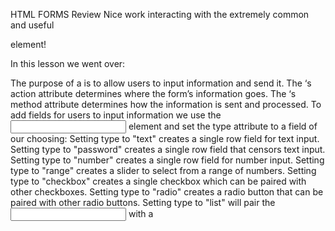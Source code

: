 HTML FORMS
Review
Nice work interacting with the extremely common and useful <form> element!

In this lesson we went over:

The purpose of a <form> is to allow users to input information and send it.
The <form>‘s action attribute determines where the form’s information goes.
The <form>‘s method attribute determines how the information is sent and processed.
To add fields for users to input information we use the <input> element and set the type attribute to a field of our choosing:
Setting type to "text" creates a single row field for text input.
Setting type to "password" creates a single row field that censors text input.
Setting type to "number" creates a single row field for number input.
Setting type to "range" creates a slider to select from a range of numbers.
Setting type to "checkbox" creates a single checkbox which can be paired with other checkboxes.
Setting type to "radio" creates a radio button that can be paired with other radio buttons.
Setting type to "list" will pair the <input> with a <datalist> element if the id of both are the same.
Setting type to "submit" creates a submit button.
A <select> element is populated with <option> elements and renders a dropdown list selection.
A <datalist> element is populated with <option> elements and works with an <input> to search through choices.
A <textarea> element is a text input field that has a customizable area.
When a <form> is submitted, the name of the fields that accept input and the value of those fields are sent as name=value pairs.
Using the <form> element in conjunction with the other elements listed above allows us to create sites that take into consideration the wants and needs of our users. Take the opportunity to take what you’ve learned, and apply it!
